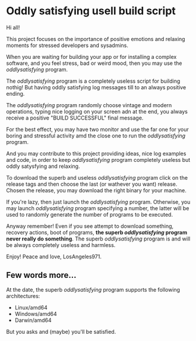 # Oddly satisfying usell build script

Hi all!

This project focuses on the importance of positive emotions and relaxing moments for stressed developers and sysadmins.

When you are waiting for building your app or for installing a complex software, and you feel stress, bad or weird mood, then you may use the _oddlysatisfying_ program.

The _oddlysatisfying_ program is a completely useless script for building nothig! But having oddly satisfying log messages till to an always positive ending.

The _oddlysatisfying_ program randomly choose vintage and modern operations, typing nice logging on your screen adn at the end, you always receive a positive "BUILD SUCCESSFUL" final message.

For the best effect, you may have two monitor and use the far one for your boring and stressful activity amd the close one to run the _oddlysatisfying_ program.

And you may contribute to this project providing ideas, nice log examples and code, in order to keep _oddlysatisfying_ program completely useless but oddly satysfying and relaxing.

To download the superb and useless _oddlysatisfying_ program click on the release tags and then choose the last (or wathever you want) release.
Chosen the release, you may download the right binary for your machine.

If you're lazy, then just launch the _oddlysatisfying_ program.
Otherwise, you may launch  _oddlysatisfying_ program specifying a number, the latter will be used to randomly generate the number of programs to be executed.

Anyway remember! Even if you see attempt to download something, recovery actions, boot of programs, **the superb _oddlysatisfying_ program never really do something**.
The superb _oddlysatisfying_ program is and will be always completely useless and harmless.


Enjoy!
Peace and love, LosAngeles971.

## Few words more...

At the date, the superb _oddlysatisfying_ program supports the following architectures:

* Linux/amd64
* Windows/amd64
* Darwin/amd64

But you asks and (maybe) you'll be satisfied.